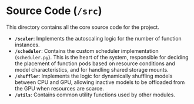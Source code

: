 # Source Code (`/src`)

This directory contains all the core source code for the project.

- **`/scaler`**: Implements the autoscaling logic for the number of function instances.
- **`/scheduler`**: Contains the custom scheduler implementation (`scheduler.py`). This is the heart of the system, responsible for deciding the placement of function pods based on resource conditions and model characteristics, and for handling shared storage mounts. 
- **`/shuffler`**: Implements the logic for dynamically shuffling models between CPU and GPU, allowing inactive models to be offloaded from the GPU when resources are scarce.
- **`/utils`**: Contains common utility functions used by other modules.